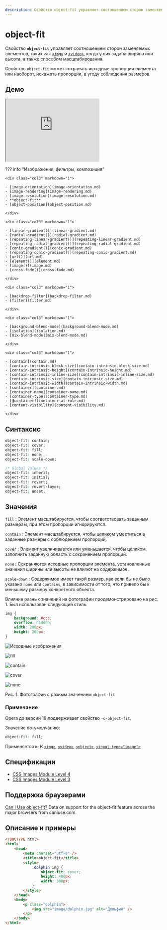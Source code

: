 ```yaml
---
description: Свойство object-fit управляет соотношением сторон заменяемых элементов, таких как img и video, когда у них задана ширина или высота, а также способом масштабирования
---
```


# object-fit

Свойство **`object-fit`** управляет соотношением сторон заменяемых элементов, таких как [`<img>`](../html/img.md) и [`<video>`](../html/video.md), когда у них задана ширина или высота, а также способом масштабирования.

Свойство `object-fit` может сохранять исходные пропорции элемента или наоборот, искажать пропорции, в угоду соблюдения размеров.

## Демо

<iframe class="interactive is-default-height" height="200" src="https://interactive-examples.mdn.mozilla.net/pages/css/object-fit.html" title="MDN Web Docs Interactive Example" loading="lazy" data-readystate="complete"></iframe>

??? info "Изображения, фильтры, композиция"

    <div class="col3" markdown="1">

    - [image-orientation](image-orientation.md)
    - [image-rendering](image-rendering.md)
    - [image-resolution](image-resolution.md)
    - **object-fit**
    - [object-position](object-position.md)

    </div>

    <div class="col3" markdown="1">

    - [linear-gradient()](linear-gradient.md)
    - [radial-gradient()](radial-gradient.md)
    - [repeating-linear-gradient()](repeating-linear-gradient.md)
    - [repeating-radial-gradient()](repeating-radial-gradient.md)
    - [conic-gradient()](conic-gradient.md)
    - [repeating-conic-gradient()](repeating-conic-gradient.md)
    - [url()](url.md)
    - [element()](element.md)
    - [image()](image.md)
    - [cross-fade()](cross-fade.md)

    </div>

    <div class="col3" markdown="1">

    - [backdrop-filter](backdrop-filter.md)
    - [filter](filter.md)

    </div>

    <div class="col3" markdown="1">

    - [background-blend-mode](background-blend-mode.md)
    - [isolation](isolation.md)
    - [mix-blend-mode](mix-blend-mode.md)

    </div>

    <div class="col3" markdown="1">

    - [contain](contain.md)
    - [contain-intrinsic-block-size](contain-intrinsic-block-size.md)
    - [contain-intrinsic-height](contain-intrinsic-height.md)
    - [contain-intrinsic-inline-size](contain-intrinsic-inline-size.md)
    - [contain-intrinsic-size](contain-intrinsic-size.md)
    - [contain-intrinsic-width](contain-intrinsic-width.md)
    - [container](container.md)
    - [container-name](container-name.md)
    - [container-type](container-type.md)
    - [@container](container-at-rule.md)
    - [content-visibility](content-visibility.md)

    </div>

## Синтаксис

```css
object-fit: contain;
object-fit: cover;
object-fit: fill;
object-fit: none;
object-fit: scale-down;

/* Global values */
object-fit: inherit;
object-fit: initial;
object-fit: revert;
object-fit: revert-layer;
object-fit: unset;
```

## Значения

`fill` : Элемент масштабируется, чтобы соответствовать заданным размерам, при этом пропорции игнорируются.

`contain` : Элемент масштабируется, чтобы целиком уместиться в заданные размеры с соблюдением пропорций.

`cover` : Элемент увеличивается или уменьшается, чтобы целиком заполнить заданную область с сохранением пропорций.

`none` : Сохраняются исходные пропорции элемента, установленные значения ширины или высоты не влияют на содержимое.

`scale-down` : Содержимое имеет такой размер, как если бы не было указано `none` или `contains`, в зависимости от того, что привело бы к меньшему размеру конкретного объекта.

Влияние разных значений на фотографии продемонстрировано на рис. 1. Был использован следующий стиль.

```css
img {
    background: #ccc;
    overflow: hidden;
    width: 200px;
    height: 200px;
}
```

![Исходные изображения](css_fit-object-src.jpg)

![fill](css_fit-object-fill.jpg)

![contain](css_fit-object-contain.jpg)

![cover](css_fit-object-cover.jpg)

![none](css_fit-object-none.jpg)

Рис. 1. Фотографии с разным значением `object-fit`

### Примечание

Opera до версии 19 поддерживает свойство `-o-object-fit`.

Значение по-умолчанию:

```css
object-fit: fill;
```

Применяется к: К [`<img>`](../html/img.md), [`<video>`](../html/video.md), [`<object>`](../html/object.md), [`<input type="image">`](../html/input.md)

## Спецификации

-   [CSS Images Module Level 4](https://drafts.csswg.org/css-images-4/#the-object-fit)
-   [CSS Images Module Level 3](https://drafts.csswg.org/css-images-3/#the-object-fit)

## Поддержка браузерами

<p class="ciu_embed" data-feature="object-fit" data-periods="future_1,current,past_1,past_2">
  <a href="http://caniuse.com/#feat=object-fit">Can I Use object-fit?</a> Data on support for the object-fit feature across the major browsers from caniuse.com.
</p>

## Описание и примеры

```html
<!DOCTYPE html>
<html>
    <head>
        <meta charset="utf-8" />
        <title>object-fit</title>
        <style>
            .dolphin img {
                object-fit: cover;
                height: 400px;
                width: 300px;
            }
        </style>
    </head>
    <body>
        <p class="dolphin">
            <img src="image/dolphin.jpg" alt="Дельфин" />
        </p>
    </body>
</html>
```
